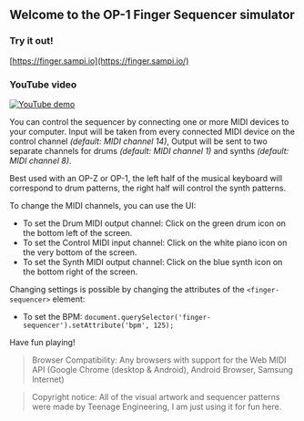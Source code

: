 ## Welcome to the OP-1 Finger Sequencer simulator

### Try it out!
[https://finger.sampi.io](https://finger.sampi.io/)

### YouTube video
[![YouTube demo](https://img.youtube.com/vi/AizpaaGNmSk/maxresdefault.jpg)](https://www.youtube.com/watch?v=AizpaaGNmSk)

You can control the sequencer by connecting one or more MIDI devices to your computer.
Input will be taken from every connected MIDI device on the control channel _(default: MIDI channel 14)_,
Output will be sent to two separate channels for drums _(default: MIDI channel 1)_ and synths _(default: MIDI channel 8)_.

Best used with an OP-Z or OP-1, the left half of the musical keyboard will correspond to drum patterns, the right half will control the synth patterns.

To change the MIDI channels, you can use the UI:

- To set the Drum MIDI output channel: Click on the green drum icon on the bottom left of the screen.
- To set the Control MIDI input channel: Click on the white piano icon on the very bottom of the screen.
- To set the Synth MIDI output channel: Click on the blue synth icon on the bottom right of the screen.

Changing settings is possible by changing the attributes of the `<finger-sequencer>` element:

- To set the BPM: `document.querySelector('finger-sequencer').setAttribute('bpm', 125);`

Have fun playing!

> Browser Compatibility: Any browsers with support for the Web MIDI API (Google Chrome (desktop & Android), Android Browser, Samsung Internet)

> Copyright notice: All of the visual artwork and sequencer patterns were made by Teenage Engineering, I am just using it for fun here.
